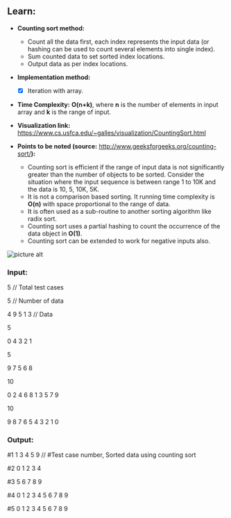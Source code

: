 ## Learn:
- **Counting sort method:**
  - Count all the data first, each index represents the input data (or hashing can be used to count several elements into single index).
  - Sum counted data to set sorted index locations.
  - Output data as per index locations.

- **Implementation method:**
  - [x] Iteration with array.

- **Time Complexity:** **O(n+k)**, where **n** is the number of elements in input array and **k** is the range of input.

- **Visualization link:** https://www.cs.usfca.edu/~galles/visualization/CountingSort.html

- **Points to be noted (source:** http://www.geeksforgeeks.org/counting-sort/**):**
  - Counting sort is efficient if the range of input data is not significantly greater than the number of objects to be sorted. Consider the situation where the input sequence is between range 1 to 10K and the data is 10, 5, 10K, 5K.
  - It is not a comparison based sorting. It running time complexity is **O(n)** with space proportional to the range of data.
  - It is often used as a sub-routine to another sorting algorithm like radix sort.
  - Counting sort uses a partial hashing to count the occurrence of the data object in **O(1)**.
  - Counting sort can be extended to work for negative inputs also.

![picture alt](https://github.com/ami-arkhan/study-materials/blob/master/codes/sorting/counting-sort/counting_sort.gif "Counting Sort")



### Input:
5   // Total test cases

5   // Number of data

4 9 5 1 3   // Data

5

0 4 3 2 1

5

9 7 5 6 8

10

0 2 4 6 8 1 3 5 7 9

10

9 8 7 6 5 4 3 2 1 0



### Output:
#1 1 3 4 5 9    // #Test case number, Sorted data using counting sort

#2 0 1 2 3 4

#3 5 6 7 8 9

#4 0 1 2 3 4 5 6 7 8 9

#5 0 1 2 3 4 5 6 7 8 9
